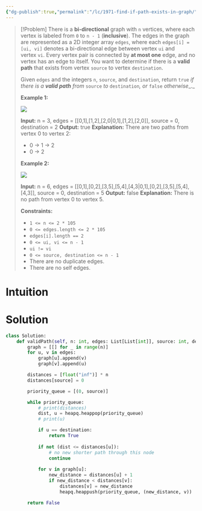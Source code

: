 ```yaml
---
{"dg-publish":true,"permalink":"/lc/1971-find-if-path-exists-in-graph/","tags":["graph","dfs","bfs","unionFind"]}
---
```


>[!Problem]
>There is a **bi-directional** graph with `n` vertices, where each vertex is labeled from `0` to `n - 1` (**inclusive**). The edges in the graph are represented as a 2D integer array `edges`, where each `edges[i] = [ui, vi]` denotes a bi-directional edge between vertex `ui` and vertex `vi`. Every vertex pair is connected by **at most one** edge, and no vertex has an edge to itself.
> You want to determine if there is a **valid path** that exists from vertex `source` to vertex `destination`.
> 
> Given `edges` and the integers `n`, `source`, and `destination`, return `true` _if there is a **valid path** from_ `source` _to_ `destination`_, or_ `false` _otherwise__._
> 
> **Example 1:**
> 
> ![](https://assets.leetcode.com/uploads/2021/08/14/validpath-ex1.png)
> 
> **Input:** n = 3, edges = [[0,1],[1,2],[2,0\|0,1],[1,2],[2,0]], source = 0, destination = 2
> **Output:** true
> **Explanation:** There are two paths from vertex 0 to vertex 2:
> - 0 → 1 → 2
> - 0 → 2
> 
> **Example 2:**
> 
> ![](https://assets.leetcode.com/uploads/2021/08/14/validpath-ex2.png)
> 
> **Input:** n = 6, edges = [[0,1],[0,2],[3,5],[5,4],[4,3\|0,1],[0,2],[3,5],[5,4],[4,3]], source = 0, destination = 5
> **Output:** false
> **Explanation:** There is no path from vertex 0 to vertex 5.
> 
> **Constraints:**
> 
> - `1 <= n <= 2 * 105`
> - `0 <= edges.length <= 2 * 105`
> - `edges[i].length == 2`
> - `0 <= ui, vi <= n - 1`
> - `ui != vi`
> - `0 <= source, destination <= n - 1`
> - There are no duplicate edges.
> - There are no self edges.

# Intuition

# Solution
```python
class Solution:
    def validPath(self, n: int, edges: List[List[int]], source: int, destination: int) -> bool:
        graph = [[] for _ in range(n)]
        for u, v in edges:
            graph[u].append(v)
            graph[v].append(u)

        distances = [float("inf")] * n
        distances[source] = 0

        priority_queue = [(0, source)]

        while priority_queue:
            # print(distances)
            dist, u = heapq.heappop(priority_queue)
            # print(u)

            if u == destination:
                return True
            
            if not (dist <= distances[u]):
                # no new shorter path through this node
                continue
    
            for v in graph[u]:
                new_distance = distances[u] + 1
                if new_distance < distances[v]:
                    distances[v] = new_distance
                    heapq.heappush(priority_queue, (new_distance, v))

        return False
```